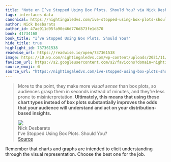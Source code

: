 ```yaml
---
title: "Note on I’ve Stopped Using Box Plots. Should You? via Nick Desbarats"
tags: interfaces data
canonical: https://nightingaledvs.com/ive-stopped-using-box-plots-should-you/
author: Nick Desbarats
author_id: 47ae911d95fa90e46d776d873fe1d870
book: 41734168
book_title: "I’ve Stopped Using Box Plots. Should You?"
hide_title: true
highlight_id: 737361538
readwise_url: https://readwise.io/open/737361538
image: https://i0.wp.com/nightingaledvs.com/wp-content/uploads/2021/11/box-plot-vs-histogram-w-callouts.png?fit=2889%2C1520&ssl=1
favicon_url: https://s2.googleusercontent.com/s2/favicons?domain=nightingaledvs.com
source_emoji: 🌐
source_url: "https://nightingaledvs.com/ive-stopped-using-box-plots-should-you/#:~:text=More%20to%20the,your%20distribution-based%20insights.**"
---
```


> More to the point, they make more *visual sense* than box plots, so audiences grasp them in seconds instead of minutes, and they’re less prone to misinterpretation. **Ultimately, this means that using these chart types instead of box plots substantially improves the odds that your audience will understand and act on your distribution-based insights.**
> <div class="quoteback-footer"><div class="quoteback-avatar"><img class="mini-favicon" src="https://s2.googleusercontent.com/s2/favicons?domain=nightingaledvs.com"></div><div class="quoteback-metadata"><div class="metadata-inner"><span style="display:none">FROM:</span><div aria-label="Nick Desbarats" class="quoteback-author"> Nick Desbarats</div><div aria-label="I’ve Stopped Using Box Plots. Should You?" class="quoteback-title"> I’ve Stopped Using Box Plots. Should You?</div></div></div><div class="quoteback-backlink"><a target="_blank" aria-label="go to the full text of this quotation" rel="noopener" href="https://nightingaledvs.com/ive-stopped-using-box-plots-should-you/#:~:text=More%20to%20the,your%20distribution-based%20insights.**" class="quoteback-arrow"> Source</a></div></div>

Remember that charts and graphs are intended to elicit understanding through the visual representation. Choose the best one for the job.